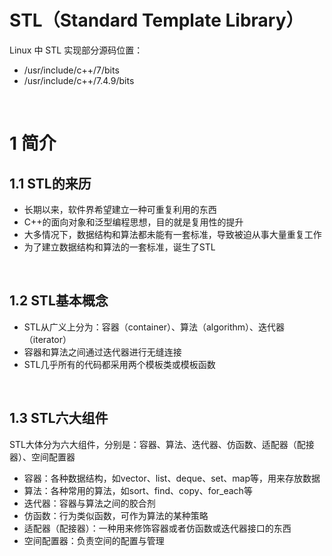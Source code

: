 # STL（Standard Template Library）

Linux 中 STL 实现部分源码位置：
- /usr/include/c++/7/bits
- /usr/include/c++/7.4.9/bits

&emsp;&emsp;
# 1 简介
## 1.1 STL的来历
- 长期以来，软件界希望建立一种可重复利用的东西
- C++的面向对象和泛型编程思想，目的就是复用性的提升
- 大多情况下，数据结构和算法都未能有一套标准，导致被迫从事大量重复工作
- 为了建立数据结构和算法的一套标准，诞生了STL

&emsp;
## 1.2 STL基本概念
- STL从广义上分为：容器（container）、算法（algorithm）、迭代器（iterator）
- 容器和算法之间通过迭代器进行无缝连接
- STL几乎所有的代码都采用两个模板类或模板函数

&emsp;
## 1.3 STL六大组件
STL大体分为六大组件，分别是：容器、算法、迭代器、仿函数、适配器（配接器）、空间配置器
- 容器：各种数据结构，如vector、list、deque、set、map等，用来存放数据
- 算法：各种常用的算法，如sort、find、copy、for_each等
- 迭代器：容器与算法之间的胶合剂
- 仿函数：行为类似函数，可作为算法的某种策略
- 适配器（配接器）：一种用来修饰容器或者仿函数或迭代器接口的东西
- 空间配置器：负责空间的配置与管理